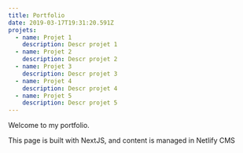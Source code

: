 ```yaml
---
title: Portfolio
date: 2019-03-17T19:31:20.591Z
projets:
  - name: Projet 1
    description: Descr projet 1
  - name: Projet 2
    description: Descr projet 2
  - name: Projet 3
    description: Descr projet 3
  - name: Projet 4
    description: Descr projet 4
  - name: Projet 5
    description: Descr projet 5
---
```

Welcome to my portfolio.

This page is built with NextJS, and content is managed in Netlify CMS